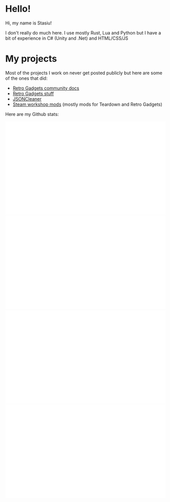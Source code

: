 # Hello!
Hi, my name is Stasiu!

I don't really do much here.
I use mostly Rust, Lua and Python but I have a bit of experience in C# (Unity and .Net) and HTML/CSS/JS

# My projects
Most of the projects I work on never get posted publicly but here are some of the ones that did:
* [Retro Gadgets community docs](https://github.com/NexTre-dev/retro-gadgets-docs/)
* [Retro Gadgets stuff](https://github.com/Tresquel/rgGadgets)
* [JSONCleaner](https://github.com/Tresquel/JSONCleaner)
* [Steam workshop mods](https://steamcommunity.com/id/itsamestachu/myworkshopfiles/) (mostly mods for Teardown and Retro Gadgets)


Here are my Github stats:

![](https://raw.githubusercontent.com/Tresquel/github-stats/master/generated/overview.svg#gh-dark-mode-only)
![](https://raw.githubusercontent.com/Tresquel/github-stats/master/generated/overview.svg#gh-light-mode-only)
![](https://raw.githubusercontent.com/Tresquel/github-stats/master/generated/languages.svg#gh-dark-mode-only)
![](https://raw.githubusercontent.com/Tresquel/github-stats/master/generated/languages.svg#gh-light-mode-only)

